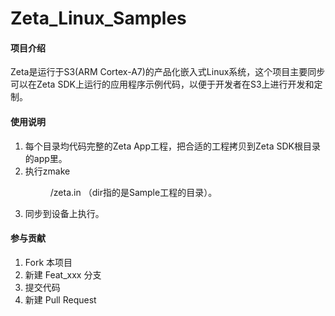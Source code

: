 # Zeta_Linux_Samples

#### 项目介绍
Zeta是运行于S3(ARM Cortex-A7)的产品化嵌入式Linux系统，这个项目主要同步可以在Zeta SDK上运行的应用程序示例代码，以便于开发者在S3上进行开发和定制。

#### 使用说明

1. 每个目录均代码完整的Zeta App工程，把合适的工程拷贝到Zeta SDK根目录的app里。
2. 执行zmake <dir>/zeta.in （dir指的是Sample工程的目录）。
3. 同步到设备上执行。

#### 参与贡献

1. Fork 本项目
2. 新建 Feat_xxx 分支
3. 提交代码
4. 新建 Pull Request
